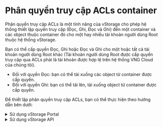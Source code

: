 # Phân quyền truy cập ACLs container

Phân quyền truy cập ACLs là một tính năng của vStorage cho phép hệ thống thiết lập quyền truy cập (Đọc, Ghi, Đọc và Ghi) đến một container và các object thuộc container đó cho một hay nhiều tài khoản người dùng Root thuộc hệ thống vStorage.

Bạn có thể cấp quyền Đọc, Ghi hoặc Đọc và Ghi cho một hoặc tất cả tài khoản người dùng Root khác (Tài khoản người dùng Root được cấp quyền truy cập qua ACLs phải là tài khoản được hợp lệ trên hệ thống VNG Cloud của chúng tôi).

* Đối với quyền Đọc: bạn có thể tải xuống các object từ container được cấp quyền.
* Đối với quyền Ghi: bạn có thể tải lên, tải xuống object từ container được cấp quyền.

Để thiết lập phân quyền truy cập ACLs, bạn có thể thực hiện theo hướng dẫn bên dưới: 

<details>

<summary>Sử dụng vStorage Portal</summary>

1\. Đăng nhập vào [https://vstorage.console.vngcloud.vn](https://vstorage.console.vngcloud.vn/storage/list).

2\. Chọn **project** và chọn **container** bạn muốn phân quyền truy cập ACLs.

3\. Chọn ![](https://docs.vngcloud.vn/download/thumbnails/49648513/image2023-3-6\_10-26-12.png?version=1\&modificationDate=1678073173000\&api=v2) hoặc chọn biểu tượng ![](https://docs.vngcloud.vn/download/thumbnails/49648513/image2023-2-6\_10-20-54.png?version=1\&modificationDate=1675654311000\&api=v2)tại **container** bạn muốn thực hiện sử dụng tính năng phân quyền truy cập ACls và chọn ![](https://docs.vngcloud.vn/download/thumbnails/49648513/image2023-3-6\_10-26-49.png?version=1\&modificationDate=1678073210000\&api=v2)

4\. Màn hình **Thiết lập ACLs** được hiển thị. Trong mục **Truy cập cho những tài khoản khác**, bạn nhập địa chỉ email hoặc số điện thoại của Root user account muốn thực hiện thêm quyền. Email hoặc số điện thoại mà bạn nhập phải là email, số điện thoại đã được đăng ký tài khoản VNG Cloud. Nếu email, số điện thoại chưa được đăng ký thì sẽ không được thêm quyền truy cập ACLs cho container này.

5\. Chọn quyền truy cập tương ứng cho Root user account vừa nhập, các quyền truy cập chúng tôi đang cung cấp cho bạn bao gồm: ContainerAdmin, ContainerViewer, ContainerReader, ContainerEditor. Chọn **Cập nhật.**

6\. Nếu bạn muốn tất cả người dùng có thể truy cập tới container với 1 quyền giống nhau, hãy chọn tương tự các bước trên trong mục **Truy cập công khai**.

Sau khi bạn hoàn thành 7 bước được mô tả bên trên, bạn đã phân quyền truy cập ACLs container cho một vài tập người dùng mà bạn chọn. Nếu có việc truy cập không được phép, bạn có thể điều chỉnh thông tin truy cập của các Root user account này sang các quyền truy cập thấp hơn.

<img src="../../../../../.gitbook/assets/Phan_quyen_truy_cap_ACLs.gif" alt="" data-size="original">

</details>

<details>

<summary>Sử dụng vStorage API</summary>

Ngoài cổng giao diện quản lý truyền thống, chúng tôi cũng cung cấp API cho phép bạn tích hợp với các ứng dụng, công cụ phía người dùng của bạn với vStorage để lưu trữ dữ liệu.

Để phân quyền truy cập ACLs container qua vStorage API, hãy xem [API Developers](https://docs.vngcloud.vn/vng-cloud-document/vn/vstorage/object-storage/vstorage-hcm03/api-developers).

</details>

